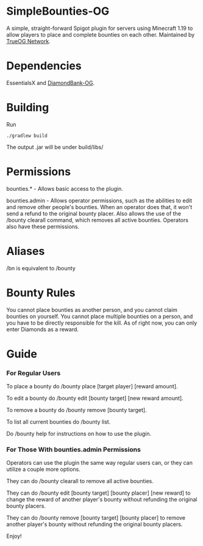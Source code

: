 # SimpleBounties-OG
A simple, straight-forward Spigot plugin for servers using Minecraft 1.19 to allow players to place and complete bounties on each other. Maintained by [TrueOG Network](https://true-og.net).

# Dependencies
EssentialsX and [DiamondBank-OG](https://github.com:true-og/DiamondBank-OG).

# Building

Run

```./gradlew build```

The output .jar will be under build/libs/

# Permissions
bounties.* - Allows basic access to the plugin. 

bounties.admin - Allows operator permissions, such as the abilities to edit and remove other people's bounties. When an operator does that, it won't send a refund to the original bounty placer. Also allows the use of the /bounty clearall command, which removes all active bounties. Operators also have these permissions.

# Aliases
/bn is equivalent to /bounty

# Bounty Rules
You cannot place bounties as another person, and you cannot claim bounties on yourself. You cannot place multiple bounties on a person, and you have to be directly responsible for the kill. As of right now, you can only enter Diamonds as a reward. 

# Guide

### For Regular Users
To place a bounty do /bounty place [target player] [reward amount].

To edit a bounty do /bounty edit [bounty target] [new reward amount].

To remove a bounty do /bounty remove [bounty target].

To list all current bounties do /bounty list.

Do /bounty help for instructions on how to use the plugin.

### For Those With bounties.admin Permissions
Operators can use the plugin the same way regular users can, or they can utilize a couple more options.

They can do /bounty clearall to remove all active bounties.

They can do /bounty edit [bounty target] [bounty placer] [new reward] to change the reward of another player's bounty without refunding the original bounty placers.

They can do /bounty remove [bounty target] [bounty placer] to remove another player's bounty without refunding the original bounty placers.

Enjoy!
